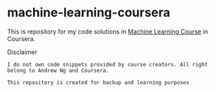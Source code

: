 # machine-learning-coursera

This is repository for my code solutions in [Machine Learning Course](https://www.coursera.org/learn/machine-learning) in Coursera.

Disclaimer

    I do not own code snippets provided by course creators. All right belong to Andrew Ng and Coursera.

    This repository is created for backup and learning purposes

